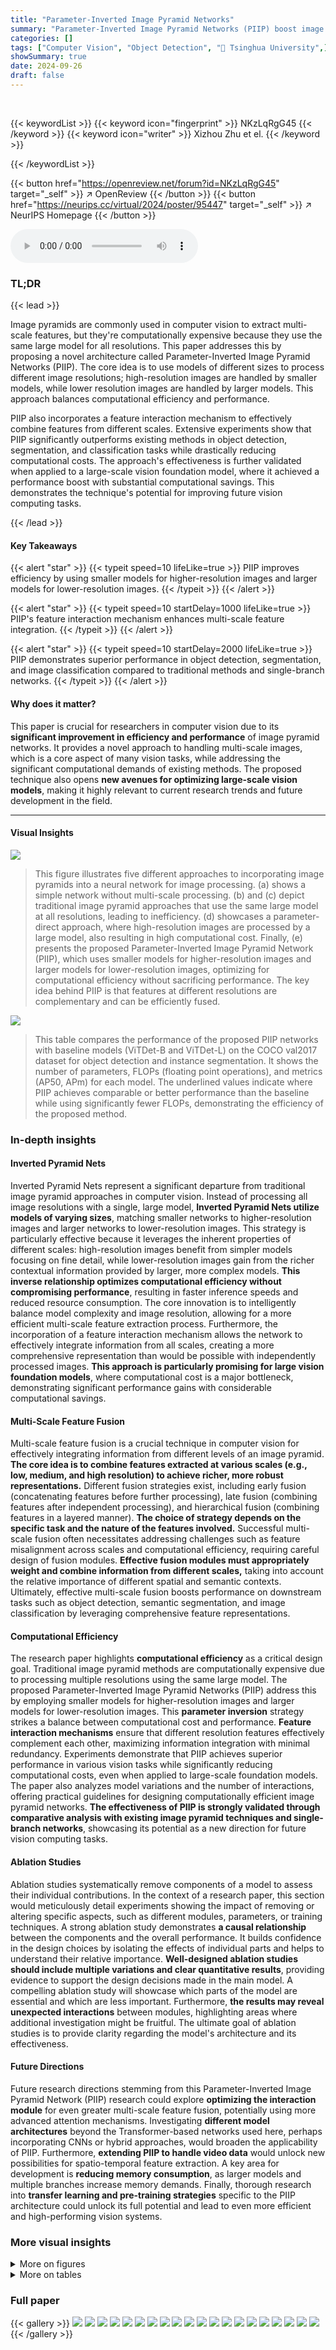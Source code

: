 ```yaml
---
title: "Parameter-Inverted Image Pyramid Networks"
summary: "Parameter-Inverted Image Pyramid Networks (PIIP) boost image pyramid efficiency by using smaller models for higher-resolution images and larger models for lower-resolution ones, achieving superior per..."
categories: []
tags: ["Computer Vision", "Object Detection", "🏢 Tsinghua University",]
showSummary: true
date: 2024-09-26
draft: false
---
```


<br>

{{< keywordList >}}
{{< keyword icon="fingerprint" >}} NKzLqRgG45 {{< /keyword >}}
{{< keyword icon="writer" >}} Xizhou Zhu et el. {{< /keyword >}}
 
{{< /keywordList >}}

{{< button href="https://openreview.net/forum?id=NKzLqRgG45" target="_self" >}}
↗ OpenReview
{{< /button >}}
{{< button href="https://neurips.cc/virtual/2024/poster/95447" target="_self" >}}
↗ NeurIPS Homepage
{{< /button >}}


<audio controls>
    <source src="https://ai-paper-reviewer.com/NKzLqRgG45/podcast.wav" type="audio/wav">
    Your browser does not support the audio element.
</audio>


### TL;DR


{{< lead >}}

Image pyramids are commonly used in computer vision to extract multi-scale features, but they're computationally expensive because they use the same large model for all resolutions.  This paper addresses this by proposing a novel architecture called Parameter-Inverted Image Pyramid Networks (PIIP). The core idea is to use models of different sizes to process different image resolutions; high-resolution images are handled by smaller models, while lower resolution images are handled by larger models. This approach balances computational efficiency and performance. 

PIIP also incorporates a feature interaction mechanism to effectively combine features from different scales.  Extensive experiments show that PIIP significantly outperforms existing methods in object detection, segmentation, and classification tasks while drastically reducing computational costs.  The approach's effectiveness is further validated when applied to a large-scale vision foundation model, where it achieved a performance boost with substantial computational savings. This demonstrates the technique's potential for improving future vision computing tasks.

{{< /lead >}}


#### Key Takeaways

{{< alert "star" >}}
{{< typeit speed=10 lifeLike=true >}} PIIP improves efficiency by using smaller models for higher-resolution images and larger models for lower-resolution images. {{< /typeit >}}
{{< /alert >}}

{{< alert "star" >}}
{{< typeit speed=10 startDelay=1000 lifeLike=true >}} PIIP's feature interaction mechanism enhances multi-scale feature integration. {{< /typeit >}}
{{< /alert >}}

{{< alert "star" >}}
{{< typeit speed=10 startDelay=2000 lifeLike=true >}} PIIP demonstrates superior performance in object detection, segmentation, and image classification compared to traditional methods and single-branch networks. {{< /typeit >}}
{{< /alert >}}

#### Why does it matter?
This paper is crucial for researchers in computer vision due to its **significant improvement in efficiency and performance** of image pyramid networks. It provides a novel approach to handling multi-scale images, which is a core aspect of many vision tasks, while addressing the significant computational demands of existing methods. The proposed technique also opens **new avenues for optimizing large-scale vision models**, making it highly relevant to current research trends and future development in the field.

------
#### Visual Insights



![](https://ai-paper-reviewer.com/NKzLqRgG45/figures_1_1.jpg)

> This figure illustrates five different approaches to incorporating image pyramids into a neural network for image processing.  (a) shows a simple network without multi-scale processing. (b) and (c) depict traditional image pyramid approaches that use the same large model at all resolutions, leading to inefficiency.  (d) showcases a parameter-direct approach, where high-resolution images are processed by a large model, also resulting in high computational cost. Finally, (e) presents the proposed Parameter-Inverted Image Pyramid Network (PIIP), which uses smaller models for higher-resolution images and larger models for lower-resolution images, optimizing for computational efficiency without sacrificing performance. The key idea behind PIIP is that features at different resolutions are complementary and can be efficiently fused.





![](https://ai-paper-reviewer.com/NKzLqRgG45/tables_5_1.jpg)

> This table compares the performance of the proposed PIIP networks with baseline models (ViTDet-B and ViTDet-L) on the COCO val2017 dataset for object detection and instance segmentation.  It shows the number of parameters, FLOPs (floating point operations), and metrics (AP50, APm) for each model.  The underlined values indicate where PIIP achieves comparable or better performance than the baseline while using significantly fewer FLOPs, demonstrating the efficiency of the proposed method.





### In-depth insights


#### Inverted Pyramid Nets
Inverted Pyramid Nets represent a significant departure from traditional image pyramid approaches in computer vision.  Instead of processing all image resolutions with a single, large model, **Inverted Pyramid Nets utilize models of varying sizes**, matching smaller networks to higher-resolution images and larger networks to lower-resolution images. This strategy is particularly effective because it leverages the inherent properties of different scales: high-resolution images benefit from simpler models focusing on fine detail, while lower-resolution images gain from the richer contextual information provided by larger, more complex models.  **This inverse relationship optimizes computational efficiency without compromising performance**, resulting in faster inference speeds and reduced resource consumption. The core innovation is to intelligently balance model complexity and image resolution, allowing for a more efficient multi-scale feature extraction process.  Furthermore, the incorporation of a feature interaction mechanism allows the network to effectively integrate information from all scales, creating a more comprehensive representation than would be possible with independently processed images. **This approach is particularly promising for large vision foundation models**, where computational cost is a major bottleneck, demonstrating significant performance gains with considerable computational savings.

#### Multi-Scale Feature Fusion
Multi-scale feature fusion is a crucial technique in computer vision for effectively integrating information from different levels of an image pyramid.  **The core idea is to combine features extracted at various scales (e.g., low, medium, and high resolution) to achieve richer, more robust representations.**  Different fusion strategies exist, including early fusion (concatenating features before further processing), late fusion (combining features after independent processing), and hierarchical fusion (combining features in a layered manner).  **The choice of strategy depends on the specific task and the nature of the features involved.** Successful multi-scale fusion often necessitates addressing challenges such as feature misalignment across scales and computational efficiency, requiring careful design of fusion modules. **Effective fusion modules must appropriately weight and combine information from different scales,** taking into account the relative importance of different spatial and semantic contexts. Ultimately, effective multi-scale fusion boosts performance on downstream tasks such as object detection, semantic segmentation, and image classification by leveraging comprehensive feature representations.

#### Computational Efficiency
The research paper highlights **computational efficiency** as a critical design goal.  Traditional image pyramid methods are computationally expensive due to processing multiple resolutions using the same large model.  The proposed Parameter-Inverted Image Pyramid Networks (PIIP) address this by employing smaller models for higher-resolution images and larger models for lower-resolution images. This **parameter inversion** strategy strikes a balance between computational cost and performance.  **Feature interaction mechanisms** ensure that different resolution features effectively complement each other, maximizing information integration with minimal redundancy.  Experiments demonstrate that PIIP achieves superior performance in various vision tasks while significantly reducing computational costs, even when applied to large-scale foundation models. The paper also analyzes model variations and the number of interactions, offering practical guidelines for designing computationally efficient image pyramid networks.  **The effectiveness of PIIP is strongly validated through comparative analysis with existing image pyramid techniques and single-branch networks**, showcasing its potential as a new direction for future vision computing tasks.

#### Ablation Studies
Ablation studies systematically remove components of a model to assess their individual contributions.  In the context of a research paper, this section would meticulously detail experiments showing the impact of removing or altering specific aspects, such as different modules, parameters, or training techniques.  A strong ablation study demonstrates **a causal relationship** between the components and the overall performance. It builds confidence in the design choices by isolating the effects of individual parts and helps to understand their relative importance.  **Well-designed ablation studies should include multiple variations and clear quantitative results**, providing evidence to support the design decisions made in the main model.  A compelling ablation study will showcase which parts of the model are essential and which are less important. Furthermore, **the results may reveal unexpected interactions** between modules, highlighting areas where additional investigation might be fruitful. The ultimate goal of ablation studies is to provide clarity regarding the model's architecture and its effectiveness.

#### Future Directions
Future research directions stemming from this Parameter-Inverted Image Pyramid Network (PIIP) research could explore **optimizing the interaction module** for even greater multi-scale feature fusion, potentially using more advanced attention mechanisms.  Investigating **different model architectures** beyond the Transformer-based networks used here, perhaps incorporating CNNs or hybrid approaches, would broaden the applicability of PIIP.  Furthermore, **extending PIIP to handle video data** would unlock new possibilities for spatio-temporal feature extraction.  A key area for development is **reducing memory consumption**, as larger models and multiple branches increase memory demands.  Finally,  thorough research into **transfer learning and pre-training strategies** specific to the PIIP architecture could unlock its full potential and lead to even more efficient and high-performing vision systems.


### More visual insights

<details>
<summary>More on figures
</summary>


![](https://ai-paper-reviewer.com/NKzLqRgG45/figures_3_1.jpg)

> This figure illustrates the architecture of the Parameter-Inverted Image Pyramid Network (PIIP). It shows three branches processing images at different resolutions. Higher-resolution images are processed by smaller models, while lower-resolution images are processed by larger models.  Interaction units connect the branches, allowing features from different scales to be integrated. A final branch merging step combines the features from all branches to produce the final output. This design balances computational efficiency and performance.


![](https://ai-paper-reviewer.com/NKzLqRgG45/figures_4_1.jpg)

> This figure shows the detailed architecture of a cross-branch interaction unit used in the Parameter-Inverted Image Pyramid Networks (PIIP).  It details the process of feature fusion between two adjacent branches (Branch 1 and Branch 2) in the PIIP network.  Each unit comprises two deformable cross-attention mechanisms and feed-forward networks (FFN). The first cross-attention takes the output (Fᵢ₁) of Branch 1's i-th block as a query, and the output (Fᵢ₂) of Branch 2's i-th block as keys and values.  A linear layer (FC) projects the dimensions.  This process is repeated with a second cross-attention, switching the query and key/value roles between the two branches.  Each cross-attention operation is followed by an FFN for channel-wise feature fusion. The resulting features, Fᵢ₁ and Fᵢ₂, are then fed into the subsequent blocks of their respective branches.


![](https://ai-paper-reviewer.com/NKzLqRgG45/figures_8_1.jpg)

> This figure illustrates the overall architecture of the Parameter-Inverted Image Pyramid Networks (PIIP). It shows how multi-resolution branches, each processing images of a different resolution, are used. Smaller models are employed for higher resolution images, balancing computational efficiency.  Interaction Units connect the branches, allowing feature fusion between different scales. Finally, a branch merging module integrates the features from all branches into a single output.  The figure highlights the efficiency achieved by using different sized pre-trained models for different resolutions, creating an efficient image pyramid.


![](https://ai-paper-reviewer.com/NKzLqRgG45/figures_9_1.jpg)

> This figure shows the performance of different interaction directions in the PIIP network. Five different interaction methods were compared, varying the direction of information flow between branches at different resolutions. The results demonstrate that the bidirectional connections between adjacent branches achieve the best balance between computational cost and performance.


</details>




<details>
<summary>More on tables
</summary>


![](https://ai-paper-reviewer.com/NKzLqRgG45/tables_6_1.jpg)
> This table compares the proposed PIIP method with baseline methods (ViTDet-B and ViTDet-L) on the COCO val2017 dataset for object detection and instance segmentation.  It shows the number of parameters, FLOPs (floating point operations), and performance metrics (AP50, AP75, AP, AP50m, AP75m, APm) for each model.  The underlined values highlight results comparable to the baselines, demonstrating the efficiency gains of PIIP with comparable or even improved accuracy.

![](https://ai-paper-reviewer.com/NKzLqRgG45/tables_6_2.jpg)
> This table presents the results of experiments conducted using the InternViT-6B model.  It compares the performance of the original InternViT-6B model with the PIIP-LH6B model (the proposed Parameter-Inverted Image Pyramid network applied to InternViT-6B) across object detection and semantic segmentation tasks.  The table shows the number of parameters, FLOPs, resolution, AP<sup>b</sup> (Average Precision for bounding boxes), AP<sup>m</sup> (Average Precision for masks), crop size, and mIoU (mean Intersection over Union).  Different configurations of the PIIP-LH6B model are evaluated, each with varying input resolutions, demonstrating its impact on performance and computational cost. The results highlight the improved efficiency and performance of PIIP-LH6B compared to the baseline model.

![](https://ai-paper-reviewer.com/NKzLqRgG45/tables_7_1.jpg)
> This table compares the performance of different semantic segmentation models on the ADE20K dataset using the UperNet framework.  The models compared include Swin-B, ConvNeXt-B, RepLKNet-31B, SLaK-B, InternImage-B, PIIP-TSB, Swin-L, RepLKNet-31L, ConvNeXt-L, ConvNeXt-XL, InternImage-L, and PIIP-SBL.  The table shows the mIoU (mean Intersection over Union) achieved by each model and the crop size used for each model.  The results demonstrate the performance of the PIIP models compared to state-of-the-art baselines.

![](https://ai-paper-reviewer.com/NKzLqRgG45/tables_7_2.jpg)
> This table presents a comparison of semantic segmentation performance on the ADE20K dataset using the UperNet model.  It compares different backbone networks, including Swin-B, ConvNeXt-B, RepLKNet-31B, SLaK-B, and InternImage-B, against the proposed PIIP-TSB and PIIP-SBL methods.  The table shows the crop size used for each model, the number of FLOPs (floating point operations), and the mIoU (mean Intersection over Union) score achieved, demonstrating the efficiency and performance gains of PIIP.

![](https://ai-paper-reviewer.com/NKzLqRgG45/tables_7_3.jpg)
> This table presents a comparison of image classification performance on the ImageNet dataset between different models.  It shows the resolution, number of FLOPs (floating point operations), and top-1 accuracy for each model.  The baseline model's results are shown for comparison, and the underlined values indicate models that achieve comparable performance while potentially using fewer FLOPs (indicating better computational efficiency).

![](https://ai-paper-reviewer.com/NKzLqRgG45/tables_7_4.jpg)
> This table compares the performance of the proposed Parameter-Inverted Image Pyramid Networks (PIIP) with baseline models (ViTDet-B and ViTDet-L) on the COCO val2017 dataset for object detection and instance segmentation tasks.  It shows the number of parameters, FLOPs (floating-point operations), and the average precision (AP) metrics for both box and mask predictions for different models.  The results demonstrate that PIIP achieves comparable or better performance with significantly reduced computational cost compared to the baselines.

![](https://ai-paper-reviewer.com/NKzLqRgG45/tables_8_1.jpg)
> This ablation study investigates the impact of different attention mechanisms (regular vs. deformable) and varying numbers of cross-branch interactions on the performance of the PIIP-TSB model with a specific resolution configuration (1120/896/448).  The table shows the FLOPs, APb (average precision for bounding boxes), APm (average precision for masks), AP50, and AP75 metrics for each configuration, allowing for comparison of performance and computational cost.

![](https://ai-paper-reviewer.com/NKzLqRgG45/tables_14_1.jpg)
> This table compares the performance of the proposed PIIP network with baseline models (ViTDet-B and ViTDet-L) on the COCO val2017 dataset for object detection and instance segmentation tasks.  It shows the number of parameters, FLOPs (floating point operations), box AP (average precision), and mask AP for each model.  The results demonstrate PIIP's superior performance and computational efficiency compared to the baselines.

![](https://ai-paper-reviewer.com/NKzLqRgG45/tables_15_1.jpg)
> This table presents the complete results of experiments using different variations of the Parameter-Inverted Image Pyramid (PIIP) network with varying input resolutions.  The performance metrics (APb, AP, APm) for object detection and instance segmentation are shown for various combinations of ViT model sizes and image resolutions using the Mask R-CNN evaluation protocol.  Different PIIP configurations (PIIP-TSB, PIIP-SBL, PIIP-TSBL) are included, indicating different numbers of branches and the specific ViT models (T, S, B, L) used in each branch.

![](https://ai-paper-reviewer.com/NKzLqRgG45/tables_15_2.jpg)
> This table presents the architecture configuration and performance of a three-branch PIIP network trained from scratch on ImageNet-1K.  It details the number of layers, embedding dimension, number of heads, resolution, number of parameters, and FLOPs for each branch (Branch 1, Branch 2, Branch 3), the interaction modules, and the branch merging module.  The table also shows the resulting Top-1 accuracy.  This configuration differs from experiments in the main paper where pretrained models were used.

![](https://ai-paper-reviewer.com/NKzLqRgG45/tables_15_3.jpg)
> This table shows the results of training a from-scratch model PIIP-B (Parameter-Inverted Image Pyramid) on the ImageNet-1K dataset. It compares the performance of PIIP-B with ViT-B (Vision Transformer). The table presents the model configuration, including the number of layers, embedding dimension, number of heads, resolution, number of parameters, number of FLOPs (floating-point operations), and top-1 accuracy.  PIIP-B demonstrates a competitive performance compared to ViT-B while showcasing the effectiveness of the parameter-inverted image pyramid approach in from-scratch pre-training.

</details>




### Full paper

{{< gallery >}}
<img src="https://ai-paper-reviewer.com/NKzLqRgG45/1.png" class="grid-w50 md:grid-w33 xl:grid-w25" />
<img src="https://ai-paper-reviewer.com/NKzLqRgG45/2.png" class="grid-w50 md:grid-w33 xl:grid-w25" />
<img src="https://ai-paper-reviewer.com/NKzLqRgG45/3.png" class="grid-w50 md:grid-w33 xl:grid-w25" />
<img src="https://ai-paper-reviewer.com/NKzLqRgG45/4.png" class="grid-w50 md:grid-w33 xl:grid-w25" />
<img src="https://ai-paper-reviewer.com/NKzLqRgG45/5.png" class="grid-w50 md:grid-w33 xl:grid-w25" />
<img src="https://ai-paper-reviewer.com/NKzLqRgG45/6.png" class="grid-w50 md:grid-w33 xl:grid-w25" />
<img src="https://ai-paper-reviewer.com/NKzLqRgG45/7.png" class="grid-w50 md:grid-w33 xl:grid-w25" />
<img src="https://ai-paper-reviewer.com/NKzLqRgG45/8.png" class="grid-w50 md:grid-w33 xl:grid-w25" />
<img src="https://ai-paper-reviewer.com/NKzLqRgG45/9.png" class="grid-w50 md:grid-w33 xl:grid-w25" />
<img src="https://ai-paper-reviewer.com/NKzLqRgG45/10.png" class="grid-w50 md:grid-w33 xl:grid-w25" />
<img src="https://ai-paper-reviewer.com/NKzLqRgG45/11.png" class="grid-w50 md:grid-w33 xl:grid-w25" />
<img src="https://ai-paper-reviewer.com/NKzLqRgG45/12.png" class="grid-w50 md:grid-w33 xl:grid-w25" />
<img src="https://ai-paper-reviewer.com/NKzLqRgG45/13.png" class="grid-w50 md:grid-w33 xl:grid-w25" />
<img src="https://ai-paper-reviewer.com/NKzLqRgG45/14.png" class="grid-w50 md:grid-w33 xl:grid-w25" />
<img src="https://ai-paper-reviewer.com/NKzLqRgG45/15.png" class="grid-w50 md:grid-w33 xl:grid-w25" />
<img src="https://ai-paper-reviewer.com/NKzLqRgG45/16.png" class="grid-w50 md:grid-w33 xl:grid-w25" />
<img src="https://ai-paper-reviewer.com/NKzLqRgG45/17.png" class="grid-w50 md:grid-w33 xl:grid-w25" />
<img src="https://ai-paper-reviewer.com/NKzLqRgG45/18.png" class="grid-w50 md:grid-w33 xl:grid-w25" />
<img src="https://ai-paper-reviewer.com/NKzLqRgG45/19.png" class="grid-w50 md:grid-w33 xl:grid-w25" />
<img src="https://ai-paper-reviewer.com/NKzLqRgG45/20.png" class="grid-w50 md:grid-w33 xl:grid-w25" />
{{< /gallery >}}